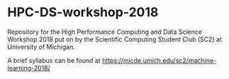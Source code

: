# HPC-DS-workshop-2018
Repository for the High Performance Computing and Data Science Workshop 2018 put on by the Scientific Computing Student Club (SC2) at University of Michigan.

A brief syllabus can be found at https://micde.umich.edu/sc2/machine-learning-2018/
